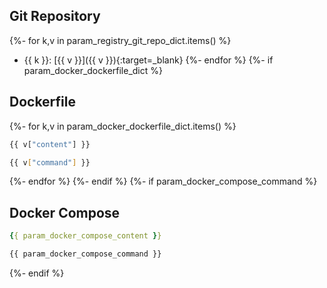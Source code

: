 ## Git Repository
{%- for k,v in param_registry_git_repo_dict.items() %}
  - {{ k }}: [{{ v }}]({{ v }}){:target=_blank}
{%- endfor %}
{%- if param_docker_dockerfile_dict %}
## Dockerfile
{%- for k,v in param_docker_dockerfile_dict.items() %}
```dockerfile
{{ v["content"] }}
```
```bash
{{ v["command"] }}
```
{%- endfor %}
{%- endif %}
{%- if param_docker_compose_command %}
## Docker Compose
```yaml
{{ param_docker_compose_content }}
```
```bash
{{ param_docker_compose_command }}
```
{%- endif %}